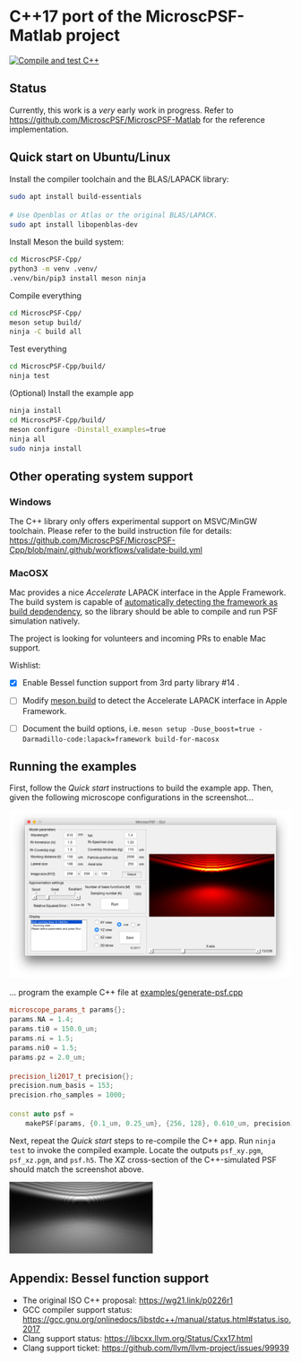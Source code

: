 # C++17 port of the MicroscPSF-Matlab project

[![Compile and test C++](https://github.com/MicroscPSF/MicroscPSF-Cpp/actions/workflows/validate-build.yml/badge.svg)](https://github.com/MicroscPSF/MicroscPSF-Cpp/actions/workflows/validate-build.yml)

## Status

Currently, this work is a *very* early work in progress. Refer to
https://github.com/MicroscPSF/MicroscPSF-Matlab for the reference implementation.

## Quick start on Ubuntu/Linux

Install the compiler toolchain and the BLAS/LAPACK library:

```bash
sudo apt install build-essentials

# Use Openblas or Atlas or the original BLAS/LAPACK.
sudo apt install libopenblas-dev
```

Install Meson the build system:

```bash
cd MicroscPSF-Cpp/
python3 -m venv .venv/
.venv/bin/pip3 install meson ninja
```

Compile everything

```bash
cd MicroscPSF-Cpp/
meson setup build/
ninja -C build all
```

Test everything

```bash
cd MicroscPSF-Cpp/build/
ninja test
```

(Optional) Install the example app

```bash
ninja install
cd MicroscPSF-Cpp/build/
meson configure -Dinstall_examples=true
ninja all
sudo ninja install
```

## Other operating system support

### Windows

The C++ library only offers experimental support on MSVC/MinGW toolchain. Please
refer to the build instruction file for details: https://github.com/MicroscPSF/MicroscPSF-Cpp/blob/main/.github/workflows/validate-build.yml

### MacOSX

Mac provides a nice *Accelerate* LAPACK interface in the Apple Framework. The
build system is capable of [automatically detecting the framework as build
depdendency](https://mesonbuild.com/Dependencies.html#appleframeworks), so the
library should be able to compile and run PSF simulation natively.

The project is looking for volunteers and incoming PRs to enable Mac support.

Wishlist:

- [X] Enable Bessel function support from 3rd party library #14 .

- [ ] Modify
  [meson.build](https://github.com/MicroscPSF/MicroscPSF-Cpp/blob/main/3rdparty/packagefiles/armadillo-code/meson.build#L19)
  to detect the Accelerate LAPACK interface in Apple Framework.

- [ ] Document the build options, i.e. `meson setup -Duse_boost=true -Darmadillo-code:lapack=framework build-for-macosx`

## Running the examples

First, follow the *Quick start* instructions to build the example app. Then, given the following microscope configurations in the screenshot...

![MicroscPSF-Matlab GUI](examples/gui.png)

... program the example C++ file at
[examples/generate-psf.cpp](https://github.com/MicroscPSF/MicroscPSF-Cpp/blob/main/examples/generate-psf.cpp)

```c++
microscope_params_t params{};
params.NA = 1.4;
params.ti0 = 150.0_um;
params.ni = 1.5;
params.ni0 = 1.5;
params.pz = 2.0_um;

precision_li2017_t precision{};
precision.num_basis = 153;
precision.rho_samples = 1000;

const auto psf =
    makePSF(params, {0.1_um, 0.25_um}, {256, 128}, 0.610_um, precision);
```

Next, repeat the *Quick start* steps to re-compile the C++ app. Run `ninja test`
to invoke the compiled example. Locate the outputs `psf_xy.pgm`, `psf_xz.pgm`,
and `psf.h5`. The XZ cross-section of the C++-simulated PSF should match the
screenshot above.

<img src="examples/psf_xz.png"/>

## Appendix: Bessel function support

- The original ISO C++ proposal: https://wg21.link/p0226r1
- GCC compiler support status: https://gcc.gnu.org/onlinedocs/libstdc++/manual/status.html#status.iso.2017
- Clang support status: https://libcxx.llvm.org/Status/Cxx17.html
- Clang support ticket: https://github.com/llvm/llvm-project/issues/99939
